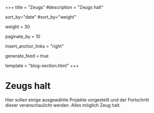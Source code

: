 +++
title = "Zeugs"
#description = "Zeugs halt"

sort_by="date"
#sort_by="weight"

weight = 30

paginate_by = 10

insert_anchor_links = "right"

generate_feed = true

template = "blog-section.html"
+++

# Zeugs halt



Hier sollen einige ausgewählte Projekte vorgestellt und der Fortschritt dieser veranschaulicht werden. Alles möglich Zeug halt.